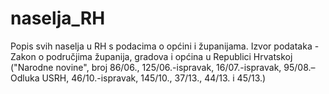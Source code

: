 # naselja_RH
Popis svih naselja u RH s podacima o općini i županijama.
Izvor podataka - Zakon o područjima županija, gradova i općina u Republici Hrvatskoj ("Narodne novine", broj 86/06., 125/06.-ispravak, 16/07.-ispravak, 95/08.–Odluka USRH, 46/10.-ispravak, 145/10., 37/13., 44/13. i 45/13.)




